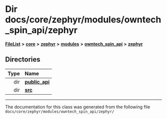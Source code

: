 

# Dir docs/core/zephyr/modules/owntech\_spin\_api/zephyr



[**FileList**](files.md) **>** [**core**](dir_771164b9325b04f1442f7a3ffa8ecb89.md) **>** [**zephyr**](dir_09002e7ce91f09aeb040dfd1861a47f4.md) **>** [**modules**](dir_6d0fb8ab814c517e7f155fb837e32f72.md) **>** [**owntech\_spin\_api**](dir_87330bcbf7fe698536ea5946c1b90585.md) **>** [**zephyr**](dir_83abe2f3de580445b50d57f614c989e1.md)














## Directories

| Type | Name |
| ---: | :--- |
| dir | [**public\_api**](dir_9feddb36ca121fb6172e0f3e47b6ec72.md) <br> |
| dir | [**src**](dir_b0a9bfd1c37d418dc07d30cb79a776da.md) <br> |

























































------------------------------
The documentation for this class was generated from the following file `docs/core/zephyr/modules/owntech_spin_api/zephyr/`

